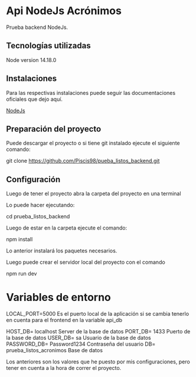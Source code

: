 # Api NodeJs Acrónimos

Prueba backend NodeJs.

## Tecnologías utilizadas

Node version 14.18.0

## Instalaciones

Para las respectivas instalaciones puede seguir las documentaciones oficiales que dejo aquí.

[NodeJs](https://nodejs.org/es/download/)

## Preparación del proyecto

Puede descargar el proyecto o si tiene git instalado ejecute el siguiente comando:

git clone https://github.com/Piscis98/pueba_listos_backend.git

## Configuración

Luego de tener el proyecto abra la carpeta del proyecto en una terminal  

Lo puede hacer ejecutando:

cd prueba_listos_backend

Luego de estar en la carpeta ejecute el comando:

npm install

Lo anterior instalará los paquetes necesarios.

Luego puede crear el servidor local del proyecto con el comando

npm run dev

# Variables de entorno

LOCAL_PORT=5000 Es el puerto local de la aplicación si se cambia tenerlo en cuenta para el frontend en la variable api_db

HOST_DB= localhost Server de la base de datos
PORT_DB= 1433 Puerto de la base de datos
USER_DB= sa Usuario de la base de datos
PASSWORD_DB= Password1234 Contraseña del usuario
DB= prueba_listos_acronimos Base de datos 

Los anteriores son los valores que he puesto por mis configuraciones, pero tener en cuenta a la hora de correr el proyecto.
